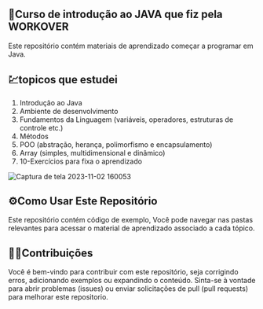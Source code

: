 ## 🚀Curso de introdução ao JAVA que fiz pela WORKOVER
 Este repositório contém materiais de aprendizado começar a programar em Java. 


## 💹topicos que estudei 
1. Introdução ao Java
2. Ambiente de desenvolvimento
3. Fundamentos da Linguagem (variáveis, operadores, estruturas de controle etc.)
4. Métodos
5. POO (abstração, herança, polimorfismo e encapsulamento)
6. Array (simples, multidimensional e dinâmico)
7. 10-Exercícios para fixa o aprendizado

![Captura de tela 2023-11-02 160053](https://github.com/isaias-B-Oliveira/CursoJAVAworkover/assets/126277721/2af9e5f5-eb7c-43df-a02e-baa04b244684)


## ⚙️Como Usar Este Repositório
Este repositório contém código de exemplo, Você pode navegar nas pastas relevantes para acessar o material de aprendizado associado a cada tópico.


## 👨‍💻Contribuições
Você é bem-vindo para contribuir com este repositório, seja corrigindo erros, adicionando exemplos ou expandindo o conteúdo. Sinta-se à vontade para abrir problemas (issues) ou enviar solicitações de pull (pull requests) para melhorar este repositorio.
